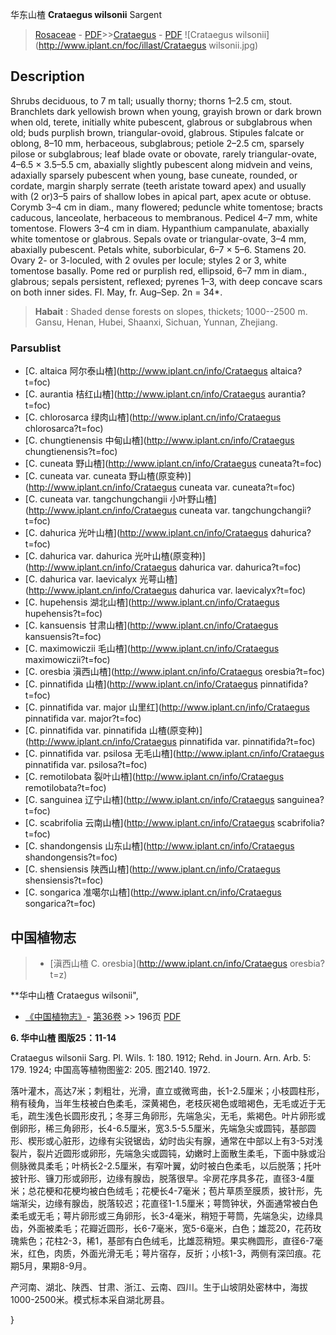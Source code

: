 华东山楂 **Crataegus wilsonii** Sargent

> [Rosaceae](http://www.iplant.cn/info/Rosaceae?t=foc) - [PDF](http://www.iplant.cn/foc/pdf/Rosaceae.pdf)>>[Crataegus](http://www.iplant.cn/info/Crataegus?t=foc) - [PDF](http://www.iplant.cn/foc/pdf/Crataegus.pdf)
![Crataegus wilsonii](http://www.iplant.cn/foc/illast/Crataegus wilsonii.jpg)

## Description

Shrubs deciduous, to 7 m tall; usually thorny; thorns 1–2.5 cm, stout. Branchlets dark yellowish brown when young, grayish brown or dark brown when old, terete, initially white pubescent, glabrous or subglabrous when old; buds purplish brown, triangular-ovoid, glabrous. Stipules falcate or oblong, 8–10 mm, herbaceous, subglabrous; petiole 2–2.5 cm, sparsely pilose or subglabrous; leaf blade ovate or obovate, rarely triangular-ovate, 4–6.5 × 3.5–5.5 cm, abaxially slightly pubescent along midvein and veins, adaxially sparsely pubescent when young, base cuneate, rounded, or cordate, margin sharply serrate (teeth aristate toward apex) and usually with (2 or)3–5 pairs of shallow lobes in apical part, apex acute or obtuse. Corymb 3–4 cm in diam., many flowered; peduncle white tomentose; bracts caducous, lanceolate, herbaceous to membranous. Pedicel 4–7 mm, white tomentose. Flowers 3–4 cm in diam. Hypanthium campanulate, abaxially white tomentose or glabrous. Sepals ovate or triangular-ovate, 3–4 mm, abaxially pubescent. Petals white, suborbicular, 6–7 × 5–6. Stamens 20. Ovary 2- or 3-loculed, with 2 ovules per locule; styles 2 or 3, white tomentose basally. Pome red or purplish red, ellipsoid, 6–7 mm in diam., glabrous; sepals persistent, reflexed; pyrenes 1–3, with deep concave scars on both inner sides. Fl. May, fr. Aug–Sep. 2n = 34*.


> **Habait** : 
> Shaded dense forests on slopes, thickets; 1000--2500 m. Gansu, Henan, Hubei, Shaanxi, Sichuan, Yunnan, Zhejiang.



### Parsublist

* [C.  altaica  阿尔泰山楂](http://www.iplant.cn/info/Crataegus altaica?t=foc)
* [C.  aurantia  桔红山楂](http://www.iplant.cn/info/Crataegus aurantia?t=foc)
* [C.  chlorosarca  绿肉山楂](http://www.iplant.cn/info/Crataegus chlorosarca?t=foc)
* [C.  chungtienensis  中甸山楂](http://www.iplant.cn/info/Crataegus chungtienensis?t=foc)
* [C.  cuneata  野山楂](http://www.iplant.cn/info/Crataegus cuneata?t=foc)
* [C.  cuneata var. cuneata  野山楂(原变种)](http://www.iplant.cn/info/Crataegus cuneata var. cuneata?t=foc)
* [C.  cuneata var. tangchungchangii  小叶野山楂](http://www.iplant.cn/info/Crataegus cuneata var. tangchungchangii?t=foc)
* [C.  dahurica  光叶山楂](http://www.iplant.cn/info/Crataegus dahurica?t=foc)
* [C.  dahurica var. dahurica  光叶山楂(原变种)](http://www.iplant.cn/info/Crataegus dahurica var. dahurica?t=foc)
* [C.  dahurica var. laevicalyx  光萼山楂](http://www.iplant.cn/info/Crataegus dahurica var. laevicalyx?t=foc)
* [C.  hupehensis  湖北山楂](http://www.iplant.cn/info/Crataegus hupehensis?t=foc)
* [C.  kansuensis  甘肃山楂](http://www.iplant.cn/info/Crataegus kansuensis?t=foc)
* [C.  maximowiczii  毛山楂](http://www.iplant.cn/info/Crataegus maximowiczii?t=foc)
* [C.  oresbia  滇西山楂](http://www.iplant.cn/info/Crataegus oresbia?t=foc)
* [C.  pinnatifida  山楂](http://www.iplant.cn/info/Crataegus pinnatifida?t=foc)
* [C.  pinnatifida var. major  山里红](http://www.iplant.cn/info/Crataegus pinnatifida var. major?t=foc)
* [C.  pinnatifida var. pinnatifida  山楂(原变种)](http://www.iplant.cn/info/Crataegus pinnatifida var. pinnatifida?t=foc)
* [C.  pinnatifida var. psilosa  无毛山楂](http://www.iplant.cn/info/Crataegus pinnatifida var. psilosa?t=foc)
* [C.  remotilobata  裂叶山楂](http://www.iplant.cn/info/Crataegus remotilobata?t=foc)
* [C.  sanguinea  辽宁山楂](http://www.iplant.cn/info/Crataegus sanguinea?t=foc)
* [C.  scabrifolia  云南山楂](http://www.iplant.cn/info/Crataegus scabrifolia?t=foc)
* [C.  shandongensis  山东山楂](http://www.iplant.cn/info/Crataegus shandongensis?t=foc)
* [C.  shensiensis  陕西山楂](http://www.iplant.cn/info/Crataegus shensiensis?t=foc)
* [C.  songarica  准噶尔山楂](http://www.iplant.cn/info/Crataegus songarica?t=foc)

## 中国植物志

> * [滇西山楂  C.  oresbia](http://www.iplant.cn/info/Crataegus oresbia?t=z)


**华中山楂 Crataegus wilsonii",



* [《中国植物志》](http://www.iplant.cn/frps)- [第36卷](http://www.iplant.cn/frps/vol/36) >> 196页 [PDF](http://www.iplant.cn/frps/pdf/36/196.PDF)


**6. 华中山楂 图版25：11-14**

Crataegus wilsonii Sarg. Pl. Wils. 1: 180. 1912; Rehd. in Journ. Arn. Arb. 5: 179. 1924; 中国高等植物图鉴2: 205. 图2140. 1972.

落叶灌木，高达7米；刺粗壮，光滑，直立或微弯曲，长1-2.5厘米；小枝圆柱形，稍有稜角，当年生枝被白色柔毛，深黄褐色，老枝灰褐色或暗褐色，无毛或近于无毛，疏生浅色长圆形皮孔；冬芽三角卵形，先端急尖，无毛，紫褐色。叶片卵形或倒卵形，稀三角卵形，长4-6.5厘米，宽3.5-5.5厘米，先端急尖或圆钝，基部圆形、楔形或心脏形，边缘有尖锐锯齿，幼时齿尖有腺，通常在中部以上有3-5对浅裂片，裂片近圆形或卵形，先端急尖或圆钝，幼嫩时上面散生柔毛，下面中脉或沿侧脉微具柔毛；叶柄长2-2.5厘米，有窄叶翼，幼时被白色柔毛，以后脱落；托叶披针形、镰刀形或卵形，边缘有腺齿，脱落很早。伞房花序具多花，直径3-4厘米；总花梗和花梗均被白色绒毛；花梗长4-7毫米；苞片草质至膜质，披针形，先端渐尖，边缘有腺齿，脱落较迟；花直径1-1.5厘米；萼筒钟状，外面通常被白色柔毛或无毛；萼片卵形或三角卵形，长3-4毫米，稍短于萼筒，先端急尖，边缘具齿，外面被柔毛；花瓣近圆形，长6-7毫米，宽5-6毫米，白色；雄蕊20，花药玫瑰紫色；花柱2-3，稀1，基部有白色绒毛，比雄蕊稍短。果实椭圆形，直径6-7毫米，红色，肉质，外面光滑无毛；萼片宿存，反折；小核1-3，两侧有深凹痕。花期5月，果期8-9月。

产河南、湖北、陕西、甘肃、浙江、云南、四川。生于山坡阴处密林中，海拔1000-2500米。模式标本采自湖北房县。



}